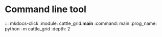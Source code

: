 # Command line tool

::: mkdocs-click
    :module: cattle_grid.__main__
    :command: main
    :prog_name: python -m cattle_grid
    :depth: 2
